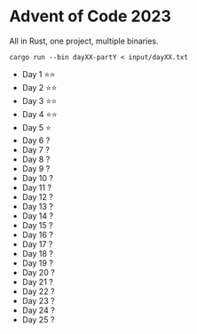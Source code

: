 # Advent of Code 2023

All in Rust, one project, multiple binaries.

```
cargo run --bin dayXX-partY < input/dayXX.txt
```

* Day 1 ⭐⭐
* Day 2 ⭐⭐
* Day 3 ⭐⭐
* Day 4 ⭐⭐
* Day 5 ⭐
* Day 6 ?
* Day 7 ?
* Day 8 ?
* Day 9 ?
* Day 10 ?
* Day 11 ?
* Day 12 ?
* Day 13 ?
* Day 14 ?
* Day 15 ?
* Day 16 ?
* Day 17 ?
* Day 18 ?
* Day 19 ?
* Day 20 ?
* Day 21 ?
* Day 22 ?
* Day 23 ?
* Day 24 ?
* Day 25 ?

